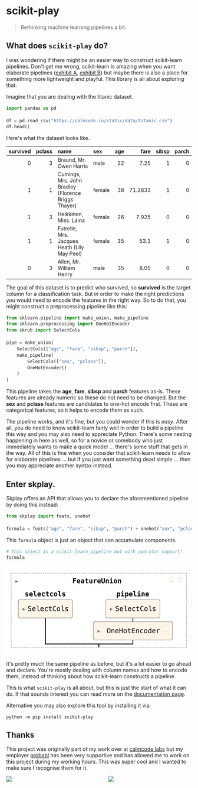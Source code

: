 # scikit-play

> Rethinking machine learning pipelines a bit.

## What does `scikit-play` do?

I was wondering if there might be an easier way to construct scikit-learn pipelines. Don't get me wrong, scikit-learn is amazing when you want elaborate pipelines ([exhibit A](https://www.youtube.com/watch?v=7TZ7j4HSzmE), [exhibit B](https://www.youtube.com/watch?v=lhMqqauXtW0)) but maybe there is also a place for something more lightweight and playful. This library is all about exploring that.

Imagine that you are dealing with the titanic dataset.

```python
import pandas as pd

df = pd.read_csv("https://calmcode.io/static/data/titanic.csv")
df.head()
```

Here's what the dataset looks like.

|   survived |   pclass | name                                                | sex    |   age |    fare |   sibsp |   parch |
|-----------:|---------:|:----------------------------------------------------|:-------|------:|--------:|--------:|--------:|
|          0 |        3 | Braund, Mr. Owen Harris                             | male   |    22 |  7.25   |       1 |       0 |
|          1 |        1 | Cumings, Mrs. John Bradley (Florence Briggs Thayer) | female |    38 | 71.2833 |       1 |       0 |
|          1 |        3 | Heikkinen, Miss. Laina                              | female |    26 |  7.925  |       0 |       0 |
|          1 |        1 | Futrelle, Mrs. Jacques Heath (Lily May Peel)        | female |    35 | 53.1    |       1 |       0 |
|          0 |        3 | Allen, Mr. William Henry                            | male   |    35 |  8.05   |       0 |       0 |

The goal of this dataset is to predict who survived, so **survived** is the target column for a classification task. But in order to make the right predictions you would need to encode the features in the right way. So to do that, you might construct a preprocessing pipeline like this:

```python
from sklearn.pipeline import make_union, make_pipeline
from sklearn.preprocessing import OneHotEncoder
from skrub import SelectCols

pipe = make_union(
    SelectCols(["age", "fare", "sibsp", "parch"]),
    make_pipeline(
        SelectCols(["sex", "pclass"]),
        OneHotEncoder()
    )
)
```

This pipeline takes the **age**, **fare**, **sibsp** and **parch** features as-is. These features are already numeric so these do not need to be changed. But the **sex** and **pclass** features are candidates to one-hot encode first. These are categorical features, so it helps to encode them as such.

The pipeline works, and it's fine, but you could wonder if this is *easy*. After all, you do need to know scikit-learn fairly well in order to build a pipeline this way and you may also need to appreciate Python. There's some nesting happening in here as well, so for a novice or somebody who just immediately wants to make a quick model ... there's some stuff that gets in the way. All of this is fine when you consider that scikit-learn needs to allow for elaborate pipelines ... but if you just want something dead simple ... then you may appreciate another syntax instead.

## Enter skplay.

Skplay offers an API that allows you to declare the aforementioned pipeline by doing this instead:

```python
from skplay import feats, onehot

formula = feats("age", "fare", "sibsp", "parch") + onehot("sex", "pclass")
```

This `formula` object is just an object that can accumulate components.

```python
# This object is a scikit-learn pipeline but with operator support!
formula
```

![skplay](docs/imgs/pipe-demo.png)

It's pretty much the same pipeline as before, but it's a lot easier to go ahead and declare. You're mostly dealing with column names and how to encode them, instead of thinking about how scikit-learn constructs a pipeline.

This is what `scikit-play` is all about, but this is just the start of what it can do. If that sounds interest you can read more on the [documentation page](https://koaning.github.io/scikit-play/).

Alternative you may also explore this tool by installing it via:

```
python -m pip install scikit-play
```

## Thanks

This project was originally part of my work over at [calmcode labs](https://calmcode.io/labs/drawdata) but my employer [probabl](https://probabl.ai) has
been very supportive and has allowed me to work on this project during
my working hours. This was super cool and I wanted to make sure I recognise them for it.

<p align="center" width="100%" dir="auto">
    <a href="https://calmcode.io">
        <img src="docs/imgs/calmcode-logo.webp" width="45%" align="left">
    </a>
    <a href="https://probabl.ai">
        <img src="docs/imgs/probabl.png" width="45%" align="right">
    </a>
    <br><br><br>
</p>

<br>
